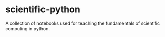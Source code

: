 # scientific-python
A collection of notebooks used for teaching the fundamentals of scientific computing in python.
